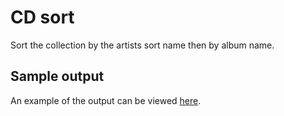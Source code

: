 # CD sort

Sort the collection by the artists sort name then by album name.

## Sample output

An example of the output can be viewed [here][app_statistic].

[app_statistic]: ./../../sample/CD%20Sort.html
